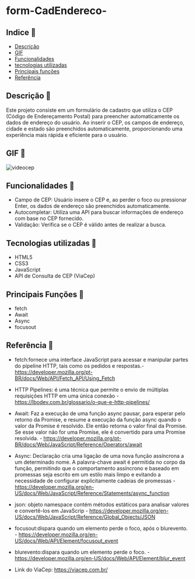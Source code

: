 # form-CadEndereco-

## Indice 🪼

* [Descrição](#descrição-🪸)
* [GIF](#gif-🐚)
* [Funcionalidades](#funcionalidades-🐡)
* [tecnologias utilizadas](#tecnologias-utilizadas-🦑)
* [Principais funções](#principais-funções-🐠)
* [Referência](#referência-🐙)

## Descrição 🪸

Este projeto consiste em um formulário de cadastro que utiliza o CEP (Código de Endereçamento Postal) para preencher automaticamente os dados de endereço do usuário. Ao inserir o CEP, os campos de endereço, cidade e estado são preenchidos automaticamente, proporcionando uma experiência mais rápida e eficiente para o usuário.

## GIF 🐚

![videocep](https://github.com/user-attachments/assets/6dfc72c4-c360-4896-b243-0da9171ab261)

## Funcionalidades 🐡

- Campo de CEP: Usuário insere o CEP e, ao perder o foco ou pressionar Enter, os dados de endereço são preenchidos automaticamente.
- Autocompletar: Utiliza uma API para buscar informações de endereço com base no CEP fornecido.
- Validação: Verifica se o CEP é válido antes de realizar a busca.

## Tecnologias utilizadas 🦑

- HTML5
- CSS3
- JavaScript
- API de Consulta de CEP (ViaCep) 

## Principais Funções 🐠

- fetch
- Await
- Async
- focusout

## Referência 🐙

- fetch:fornece uma interface JavaScript para acessar e manipular partes do pipeline HTTP, tais como os pedidos e respostas.- https://developer.mozilla.org/pt-BR/docs/Web/API/Fetch_API/Using_Fetch 

- HTTP Pipelines: é uma técnica que permite o envio de múltiplas requisições HTTP em uma única conexão - https://lbodev.com.br/glossario/o-que-e-http-pipelines/

- Await: Faz a execução de uma função async pausar, para esperar pelo retorno da Promise, e resume a execução da função async quando o valor da Promise é resolvido. Ele então retorna o valor final da Promise. Se esse valor não for uma Promise, ele é convertido para uma Promise resolvida. - https://developer.mozilla.org/pt-BR/docs/Web/JavaScript/Reference/Operators/await

- Async: Declaração cria uma ligação de uma nova função assíncrona a um determinado nome. A palavra-chave await é permitida no corpo da função, permitindo que o comportamento assíncrono e baseado em promessas seja escrito em um estilo mais limpo e evitando a necessidade de configurar explicitamente cadeias de promessas - https://developer.mozilla.org/en-US/docs/Web/JavaScript/Reference/Statements/async_function

- json: objeto namespace contém métodos estáticos para analisar valores e convertê-los em JavaScrip - https://developer.mozilla.org/en-US/docs/Web/JavaScript/Reference/Global_Objects/JSON

- focusout:dispara quando um elemento perde o foco, após o blurevento. - https://developer.mozilla.org/en-US/docs/Web/API/Element/focusout_event

- blurevento:dispara quando um elemento perde o foco. - https://developer.mozilla.org/en-US/docs/Web/API/Element/blur_event

- Link do ViaCep: https://viacep.com.br/


